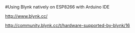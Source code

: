 #Using Blynk natively on ESP8266 with Arduino IDE

<http://www.blynk.cc/>


<http://community.blynk.cc/t/hardware-supported-by-blynk/16>
